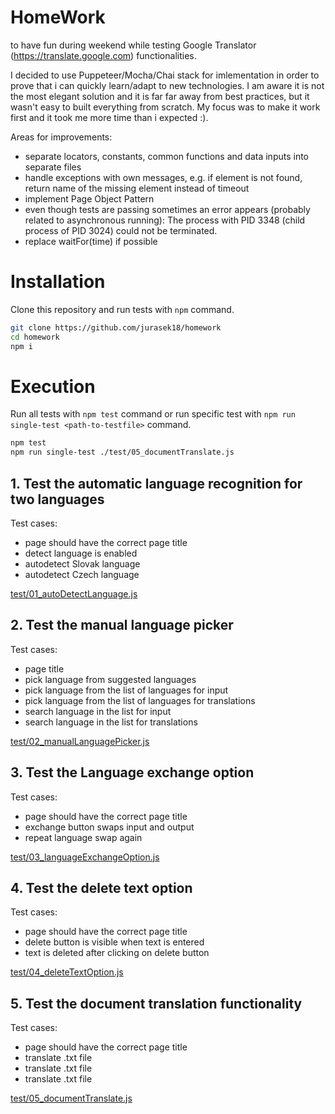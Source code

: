 # HomeWork

to have fun during weekend while testing Google Translator (https://translate.google.com) functionalities.

I decided to use Puppeteer/Mocha/Chai stack for imlementation in order to prove that i can quickly learn/adapt to new technologies. I am aware it is not the most elegant solution and it is far far away from best practices, but it wasn't easy to built everything from scratch. My focus was to make it work first and it took me more time than i expected :). 

Areas for improvements:
- separate locators, constants, common functions and data inputs into separate files
- handle exceptions with own messages, e.g. if element is not found, return name of the missing element instead of timeout
- implement Page Object Pattern
- even though tests are passing sometimes an error appears (probably related to asynchronous running): The process with PID 3348 (child process of PID 3024) could not be terminated.
- replace waitFor(time) if possible

# Installation

Clone this repository and run tests with `npm` command.

```bash
git clone https://github.com/jurasek18/homework
cd homework
npm i
```

# Execution

Run all tests with `npm test` command or run specific test with `npm run single-test <path-to-testfile>` command. 

```bash
npm test
npm run single-test ./test/05_documentTranslate.js
```

## 1. Test the automatic language recognition for two languages
Test cases:
- page should have the correct page title
- detect language is enabled
- autodetect Slovak language
- autodetect Czech language

[test/01_autoDetectLanguage.js](https://github.com/jurasek18/homework/blob/master/test/01_autoDetectLanguage.js)

## 2. Test the manual language picker
Test cases:
- page title
- pick language from suggested languages
- pick language from the list of languages for input
- pick language from the list of languages for translations
- search language in the list for input
- search language in the list for translations

[test/02_manualLanguagePicker.js](https://github.com/jurasek18/homework/blob/master/test/02_manualLanguagePicker.js)

## 3. Test the Language exchange option
Test cases:
- page should have the correct page title
- exchange button swaps input and output
- repeat language swap again

[test/03_languageExchangeOption.js](https://github.com/jurasek18/homework/blob/master/test/03_languageExchangeOption.js)

## 4. Test the delete text option
Test cases:
- page should have the correct page title
- delete button is visible when text is entered
- text is deleted after clicking on delete button

[test/04_deleteTextOption.js](https://github.com/jurasek18/homework/blob/master/test/04_deleteTextOption.js)

## 5. Test the document translation functionality
Test cases:
- page should have the correct page title
- translate .txt file
- translate .txt file
- translate .txt file

[test/05_documentTranslate.js](https://github.com/jurasek18/homework/blob/master/test/05_documentTranslate.js)
